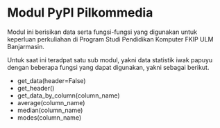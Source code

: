 # Modul PyPI Pilkommedia

Modul ini berisikan data serta fungsi-fungsi yang digunakan untuk keperluan perkuliahan di Program Studi Pendidikan Komputer FKIP ULM Banjarmasin.

Untuk saat ini teradpat satu sub modul, yakni data statistik iwak papuyu dengan beberapa fungsi yang dapat digunakan, yakni sebagai berikut.

- get_data(header=False)
- get_header()
- get_data_by_column(column_name)
- average(column_name)
- median(column_name)
- modes(column_name)
